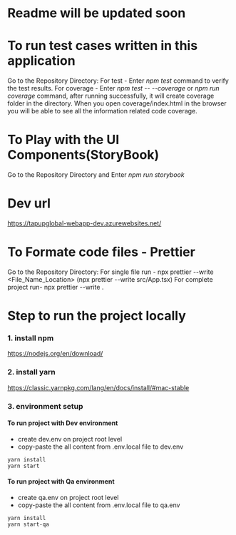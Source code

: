 # Readme will be updated soon

# To run test cases written in this application

Go to the Repository Directory:
For test - Enter _npm test_ command to verify the test results.
For coverage - Enter _npm test -- --coverage_ or _npm run coverage_ command, after running successfully, it will create coverage folder in the directory. When you open coverage/index.html in the browser you will be able to see all the information related code coverage.

# To Play with the UI Components(StoryBook)

Go to the Repository Directory and Enter _npm run storybook_

# Dev url

https://tapupglobal-webapp-dev.azurewebsites.net/

# To Formate code files - Prettier

Go to the Repository Directory:
For single file run - npx prettier --write <File_Name_Location> (npx prettier --write src/App.tsx)
For complete project run- npx prettier --write .


# Step to run the project locally 
### 1. install npm
https://nodejs.org/en/download/ 
### 2. install yarn 
https://classic.yarnpkg.com/lang/en/docs/install/#mac-stable

### 3. environment setup
#### To run project with Dev environment 

* create dev.env on project root level
* copy-paste the all content from .env.local file to dev.env
```
yarn install
yarn start 
```
#### To run project with Qa environment
* create qa.env on project root level
* copy-paste the all content from .env.local file to qa.env
```
yarn install
yarn start-qa
```

